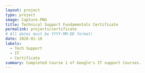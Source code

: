 ```yaml
---
layout: project
type: project
image: Capture.PNG
title: Technical Support Fundamentals Certificate
permalink: projects/certificate
# All dates must be YYYY-MM-DD format!
date: 2020-01-16
labels:
  - Tech Support
  - IT 
  - Certificate
summary: Completed Course 1 of Google's IT support Courses.
---
```




